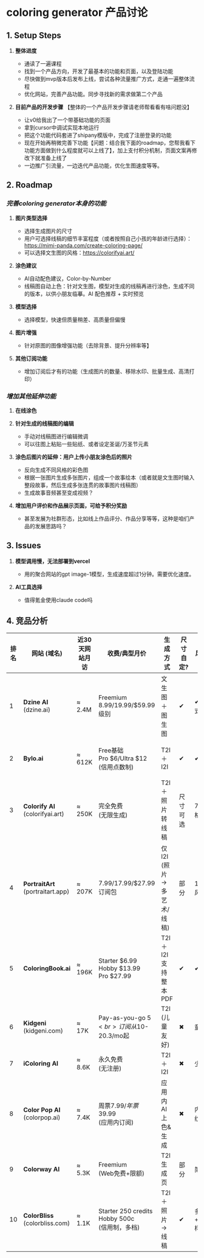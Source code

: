 # coloring generator 产品讨论




## 1. Setup Steps

   1. **整体进度**
      - 通读了一遍课程
      - 找到一个产品方向，开发了最基本的功能和页面，以及登陆功能
      - 尽快做到mvp版本后发布上线，尝试各种流量推广方式，走通一遍整体流程
      - 优化网站，完善产品功能。同步寻找新的需求做第二个产品

   2. **目前产品的开发步骤** 【整体的一个产品开发步骤请老师帮看看有啥问题没】
      - 让v0给我出了一个带基础功能的页面
      - 拿到cursor中调试实现本地运行
      - 把这个功能代码套进了shipany模版中，完成了注册登录的功能
      - 现在开始再稍微完善下功能【问题：结合我下面的roadmap，您帮我看下功能方面做到什么程度就可以上线了】，加上支付积分机制，页面文案再修改下就准备上线了
      - 一边推广引流量，一边迭代产品功能，优化生图速度等等。




## 2. Roadmap

### *完善coloring generator本身的功能*

   1. **图片类型选择**
      - 选择生成图片的尺寸
      - 用户可选择线稿的细节丰富程度（或者按照自己小孩的年龄进行选择）：https://mimi-panda.com/create-coloring-page/
      - 可以选择文生图的风格：https://colorifyai.art/
   
   2. **涂色建议**
      - AI自动配色建议，Color-by-Number
      - 线稿图自动上色：针对文生图，模型对生成的线稿再进行涂色，生成不同的版本，以供小朋友临摹。AI 配色推荐 + 实时预览
      
   3. **模型选择**
      - 选择模型，快速但质量稍差、高质量但偏慢

   4. **图片增强**
      - 针对原图的图像增强功能（去除背景、提升分辨率等】
   
   5. **其他订阅功能**
      - 增加订阅后才有的功能（生成图片的数量、移除水印、批量生成、高清打印）



### *增加其他延伸功能*

   1. **在线涂色**

   2. **针对生成的线稿图的编辑**
      - 手动对线稿图进行编辑微调
      - 可以往图上粘贴一些贴纸、或者设定圣诞/万圣节元素


   3. **涂色后图片的延伸：用户上传小朋友涂色后的照片**
      - 反向生成不同风格的彩色图
      - 根据一张图片生成多张图片，组成一个故事绘本（或者就是文生图时输入整段故事，然后生成多张连贯的故事图片线稿图）
      - 生成故事音频甚至变成视频？
   
   4. **增加用户评价和作品展示页面，可给予积分奖励**
      - 甚至发展为社群形态，比如线上作品评分、作品分享等等，这种是咱们产品的发展思路吗？



## 3. Issues

   1. **模型调用慢，无法部署到vercel**
      - 用的聚合网站的gpt image-1模型，生成速度超过1分钟。需要优化速度。

   2. **AI工具选择**
      - 值得氪金使用claude code吗
      




## 4. 竞品分析

| 排名 | 网站 (域名)                   | 近30天网站月访 | 收费/典型月价                              | 生成方式              | 尺寸自定? | 风格预设?        | 批量生图?     | 付费解锁点                        |
|------|------------------------------|----------------|------------------------------------------|---------------------|-----------|------------------|---------------|-----------------------------------|
| 1    | **Dzine AI**<br>(dzine.ai)  | ≈ 2.4M         | Freemium<br>$8.99/$19.99/$59.99级别       | 文生图＋图生图      | ✔         | ✔ (40+样式)      | ✔ (队列式)    | Fast Queue、高分辨率<br>去水印、私有生成 |
| 2    | **Bylo.ai**                 | ≈ 612K         | Free基础<br>Pro $6/Ultra $12<br>(信用点数制) | T2I＋I2I            | ✔         | ✔                | ✖ (单张)      | 生成额度、高清下载<br>商用授权          |
| 3    | **Colorify AI**<br>(colorifyai.art) | ≈ 250K    | 完全免费<br>(无限生成)                    | T2I＋照片转线稿     | 尺寸可选  | 7种线稿风格      | ✖             | 全开；暂无付费墙                  |
| 4    | **PortraitArt**<br>(portraitart.app) | ≈ 207K   | $7.99/$17.99/$27.99<br>订阅包             | 仅I2I<br>(照片→多艺术/线稿) | 部分  | 15+艺术风格      | ✖             | 高清4K导出、批量包<br>无水印          |
| 5    | **ColoringBook.ai**          | ≈ 196K         | Starter $6.99<br>Hobby $13.99<br>Pro $27.99 | T2I＋I2I<br>支持整本PDF | ✔     | ✔                | ✔ (8-32页故事书) | 页数额度、商用<br>整书模板            |
| 6    | **Kidgeni**<br>(kidgeni.com) | ≈ 17K         | Pay-as-you-go $5<br>订阅从$10-20.3/mo起   | T2I<br>(儿童友好)   | ✖         | 童趣模板         | ✖             | 额外图片数、周边印刷              |
| 7    | **iColoring AI**             | ≈ 8.6K         | 永久免费<br>(无注册)                      | T2I＋I2I            | ✖         | 少量             | ✖             | —                                 |
| 8    | **Color Pop AI**<br>(colorpop.ai) | ≈ 7.4K    | 周票$7.99/年票$39.99<br>(应用内订阅)      | 应用内AI上色&生成   | ✖         | 内置笔刷/纹理    | ✖             | AI生成、无广告<br>素材库              |
| 9    | **Colorway AI**              | ≈ 5.3K         | Freemium<br>(Web免费+限额)                | T2I生成页           | 部分      | 简单             | ✖             | 生成额度、高清导出                |
| 10   | **ColorBliss**<br>(colorbliss.com) | ≈ 1.1K   | Starter 250 credits<br>Hobby 500c<br>(信用制，多档) | T2I＋照片→线稿 | ✔ | 多风格+Premium样式 | ✔ (批量/整书) | 额外credits、高级样式<br>商用&POD     |




